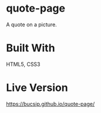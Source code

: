 # quote-page

A quote on a picture.

# Built With

HTML5, CSS3

# Live Version

https://bucsip.github.io/quote-page/
